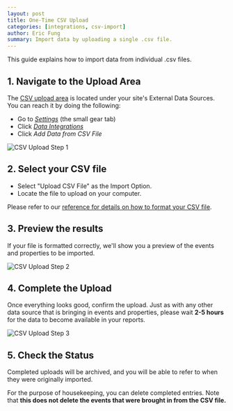 ```yaml
---
layout: post
title: One-Time CSV Upload
categories: [integrations, csv-import]
author: Eric Fung
summary: Import data by uploading a single .csv file.
---
```

This guide explains how to import data from individual .csv files.

## 1. Navigate to the Upload Area

The [CSV upload area][csv-new] is located under your site's External Data Sources. You can reach it by doing the following:

* Go to [*Settings*][1] (the small gear tab)
* Click [*Data Integrations*][2]
* Click *Add Data from CSV File*

![CSV Upload Step 1][screenshot-1]

## 2. Select your CSV file

* Select "Upload CSV File" as the Import Option.
* Locate the file to upload on your computer.

Please refer to our [reference for details on how to format your CSV file][file-format].

## 3. Preview the results

If your file is formatted correctly, we'll show you a preview of the events and properties to be imported.

![CSV Upload Step 2][screenshot-2]

## 4. Complete the Upload

Once everything looks good, confirm the upload. Just as with any other data source that is bringing in events and properties, please wait **2-5 hours** for the data to become available in your reports.

![CSV Upload Step 3][screenshot-3]

## 5. Check the Status

Completed uploads will be archived, and you will be able to refer to when they were originally imported.

For the purpose of housekeeping, you can delete completed entries. Note that **this does not delete the events that were brought in from the CSV file.**

[1]: https://www.kissmetrics.com/settings
[2]: https://www.kissmetric.com/external_data
[csv-new]: https://www.kissmetrics.com/external_data/csv.new
[file-format]: /integrations/csv-import

[screenshot-1]: https://s3.amazonaws.com/kissmetrics-support-files/assets/integrations/csv-import/csv-up-1.png
[screenshot-2]: https://s3.amazonaws.com/kissmetrics-support-files/assets/integrations/csv-import/csv-up-2.png
[screenshot-3]: https://s3.amazonaws.com/kissmetrics-support-files/assets/integrations/csv-import/csv-up-3.png